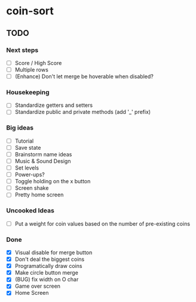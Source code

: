 # coin-sort

## TODO

### Next steps

- [ ] Score / High Score
- [ ] Multiple rows
- [ ] (Enhance) Don't let merge be hoverable when disabled?

### Housekeeping

- [ ] Standardize getters and setters
- [ ] Standardize public and private methods (add '_' prefix)

### Big ideas

- [ ] Tutorial
- [ ] Save state
- [ ] Brainstorm name ideas
- [ ] Music & Sound Design
- [ ] Set levels
- [ ] Power-ups?
- [ ] Toggle holding on the x button
- [ ] Screen shake
- [ ] Pretty home screen

### Uncooked Ideas

- [ ] Put a weight for coin values based on the number of pre-existing coins

### Done

- [X] Visual disable for merge button
- [X] Don't deal the biggest coins
- [X] Programatically draw coins
- [X] Make circle button merge
- [X] (BUG) fix width on O char
- [X] Game over screen
- [X] Home Screen
